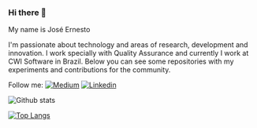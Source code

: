 ### Hi there 👋

<!--
**ernestosbarbosa/ernestosbarbosa** is a ✨ _special_ ✨ repository because its `README.md` (this file) appears on your GitHub profile.

Here are some ideas to get you started:

- 🔭 I’m currently working on ...
- 🌱 I’m currently learning ...
- 👯 I’m looking to collaborate on ...
- 🤔 I’m looking for help with ...
- 💬 Ask me about ...
- 📫 How to reach me: ...
- 😄 Pronouns: ...
- ⚡ Fun fact: ...
-->

My name is José Ernesto

I'm passionate about technology and areas of research, development and innovation.
I work specially with Quality Assurance and currently I work at CWI Software in Brazil.
Below you can see some repositories with my experiments and contributions for the community.

Follow me: [![Medium](https://badgen.net/badge/Medium/%40ernestosbarbosa?icon=medium)](https://medium.com/@ernestosbarbosa) [![Linkedin](https://badgen.net/badge/Linkedin/ernestosbarbosa?icon=linkedin)](https://www.linkedin.com/in/ernestosbarbosa/)

![Github stats](https://github-readme-stats.vercel.app/api?username=ernestosbarbosa&show_icons=true&hide=[%22prs%22,%22issues%22])

[![Top Langs](https://github-readme-stats.vercel.app/api/top-langs/?username=ernestosbarbosa)](https://github.com/ernestosbarbosa?tab=repositories)
